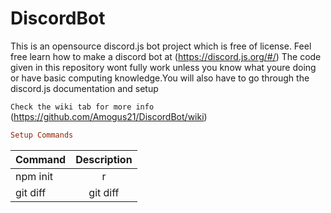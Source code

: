 # DiscordBot

This is an opensource discord.js bot project which is free of license. Feel free learn how to make a discord bot at (https://discord.js.org/#/) The code given in this repository wont fully work unless you know what youre doing or have basic computing knowledge.You will also have to go through the discord.js documentation and setup

```Check the wiki tab for more info``` (https://github.com/Amogus21/DiscordBot/wiki)

```ruby
Setup Commands
```

|  Command | Description
| :---         |     :---:      
| npm init     | r     
| git diff     | git diff       


